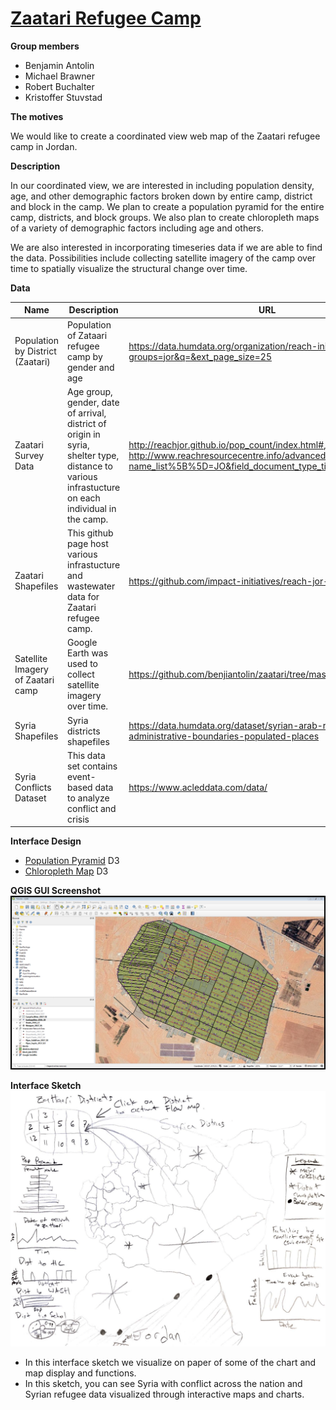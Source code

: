 # [Zaatari Refugee Camp](benjiantolin.github.io/zaatari)

**Group members**
- Benjamin Antolin
- Michael Brawner
- Robert Buchalter
- Kristoffer Stuvstad

**The motives**

We would like to create a coordinated view web map of the Zaatari refugee camp in Jordan.

**Description**

In our coordinated view, we are interested in including population density, age, and other demographic factors broken down by entire camp, district and block in the camp. We plan to create a population pyramid for the entire camp, districts, and block groups. We also plan to create chloropleth maps of a variety of demographic factors including age and others.

We are also interested in incorporating timeseries data if we are able to find the data. Possibilities include collecting satellite imagery of the camp over time to spatially visualize the structural change over time.

**Data**

| Name                              | Description                                                  | URL                                                          |
| --------------------------------- | ------------------------------------------------------------ | ------------------------------------------------------------ |
| Population by District (Zaatari)  | Population of Zataari refugee camp by gender and age         | https://data.humdata.org/organization/reach-initiative?groups=jor&q=&ext_page_size=25 |
| Zaatari Survey Data               | Age group, gender, date of arrival, district of origin in syria, shelter type, distance to various infrastucture on each individual in the camp. | <http://reachjor.github.io/pop_count/index.html#>, http://www.reachresourcecentre.info/advanced-search?name_list%5B%5D=JO&field_document_type_tid%5B%5D=6            |
| Zaatari Shapefiles                | This github page host various infrastucture and wastewater data for Zaatari refugee camp. | <https://github.com/impact-initiatives/reach-jor-zaatari-data> |
| Satellite Imagery of Zaatari camp | Google Earth was used to collect satellite imagery over time. | <https://github.com/benjiantolin/zaatari/tree/master/img/SatImagery> |
| Syria Shapefiles                  | Syria districts shapefiles                                   | <https://data.humdata.org/dataset/syrian-arab-republic-administrative-boundaries-populated-places> |
| Syria Conflicts Dataset           | This data set contains event-based data to analyze conflict and crisis | <https://www.acleddata.com/data/>                            |

**Interface Design**

- [Population Pyramid](https://bl.ocks.org/mbostock/4062085) D3
- [Chloropleth Map](https://observablehq.com/@d3/choropleth) D3

**QGIS GUI Screenshot**
![](img/GUI.png)

**Interface Sketch**
![](img/interface_sketch.png)
- In this interface sketch we visualize on paper of some of the chart and map display and functions.
- In this sketch, you can see Syria with conflict across the nation and Syrian refugee data visualized through interactive maps and charts.
